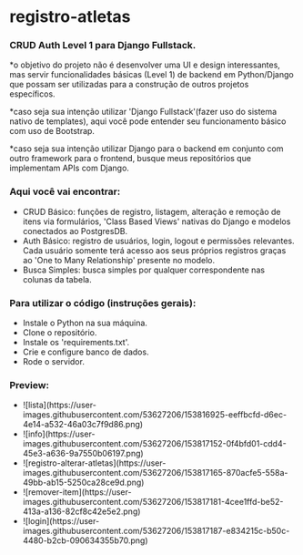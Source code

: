 # registro-atletas
<h3> CRUD Auth Level 1 para Django Fullstack. </h3>
<p>*o objetivo do projeto não é desenvolver uma UI e design interessantes, mas servir funcionalidades básicas (Level 1) de backend em Python/Django que possam ser utilizadas para a construção de outros projetos específicos.</p>
<p>*caso seja sua intenção utilizar 'Django Fullstack'(fazer uso do sistema nativo de templates), aqui você pode entender seu funcionamento básico com uso de Bootstrap.</p>
<p>*caso seja sua intenção utilizar Django para o backend em conjunto com outro framework para o frontend, busque meus repositórios que implementam APIs com Django.</p>

<h3> Aqui você vai encontrar: </h3>
<ul>
  <li>CRUD Básico: funções de registro, listagem, alteração e remoção de itens via formulários, 'Class Based Views' nativas do Django e modelos conectados ao PostgresDB.</li>
  <li>Auth Básico: registro de usuários, login, logout e permissões relevantes. Cada usuário somente terá acesso aos seus próprios registros graças ao 'One to Many Relationship' presente no modelo.</li>
  <li>Busca Simples: busca simples por qualquer correspondente nas colunas da tabela.</li>
</ul>

<h3> Para utilizar o código (instruções gerais): </h3>
<ul>
  <li>Instale o Python na sua máquina.</li>
  <li>Clone o repositório.</li>
  <li>Instale os 'requirements.txt'.</li>
  <li>Crie e configure banco de dados.</li>
  <li>Rode o servidor.</li>
</ul>

<h3> Preview: </h3>
<ul>
  <li>![lista](https://user-images.githubusercontent.com/53627206/153816925-eeffbcfd-d6ec-4e14-a532-46a03c7f9d86.png)</li>
  <li>![info](https://user-images.githubusercontent.com/53627206/153817152-0f4bfd01-cdd4-45e3-a636-9a7550b06197.png)</li>
  <li>![registro-alterar-atletas](https://user-images.githubusercontent.com/53627206/153817165-870acfe5-558a-49bb-ab15-5250ca28ce9d.png)</li>
  <li>![remover-item](https://user-images.githubusercontent.com/53627206/153817181-4cee1ffd-be52-413a-a136-82cf8c42e5e2.png)</li>
  <li>![login](https://user-images.githubusercontent.com/53627206/153817187-e834215c-b50c-4480-b2cb-090634355b70.png)</li>
</ul>

